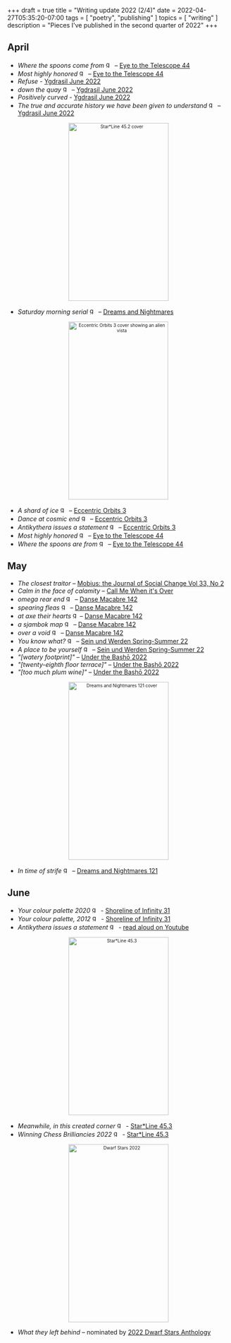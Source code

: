 +++
draft = true
title = "Writing update 2022 (2/4)"
date = 2022-04-27T05:35:20-07:00
tags = [
  "poetry",
  "publishing"
]
topics = [
  "writing"
]
description = "Pieces I've published in the second quarter of 2022"
+++

## April

* *Where the spoons come from* <img src="https://milkfish08.s3.amazonaws.com/photo/blog/award_star_gold_1.png" width=16 height=16 title="gold star" /> – [Eye to the Telescope 44](http://eyetothetelescope.com/archives/044issue.html)
* *Most highly honored* <img src="https://milkfish08.s3.amazonaws.com/photo/blog/award_star_gold_1.png" width=16 height=16 title="gold star" /> – [Eye to the Telescope 44](http://eyetothetelescope.com/archives/044issue.html)
* *Refuse* - [Ygdrasil June 2022](https://www.academia.edu/71559974/Ygdrasil_June_2022_issue)
* *down the quay* <img src="https://milkfish08.s3.amazonaws.com/photo/blog/award_star_gold_1.png" width=16 height=16 title="gold star" /> – [Ygdrasil June 2022](https://www.academia.edu/71559974/Ygdrasil_June_2022_issue)
* *Positively curved* - [Ygdrasil June 2022](https://www.academia.edu/71559974/Ygdrasil_June_2022_issue)
* *The true and accurate history we have been given to understand*  <img src="https://milkfish08.s3.amazonaws.com/photo/blog/award_star_gold_1.png" width=16 height=16 title="gold star" /> – [Ygdrasil June 2022](https://www.academia.edu/71559974/Ygdrasil_June_2022_issue)
<div align="center" style="font-size:x-small"><img src="https://milkfish08.s3.amazonaws.com/photo/blog/FQq21W0VkAE_uOx.jpg"  title="Star*Line 45.2 cover" alt="Star*Line 45.2 cover" width=227 height=403 /></div>

* *Saturday morning serial* <img src="https://milkfish08.s3.amazonaws.com/photo/blog/award_star_gold_1.png" width=16 height=16 title="gold star" /> – [Dreams and Nightmares](https://dreamsandnightmaresmagazine.blogspot.com/)
<div align="center" style="font-size:x-small"><img src="https://milkfish08.s3.amazonaws.com/photo/blog/20220422_161625.jpg"  title="Eccentric Orbits 3 cover" alt="Eccentric Orbits 3 cover showing an alien vista" width=226 height=403 /></div>

* *A shard of ice* <img src="https://milkfish08.s3.amazonaws.com/photo/blog/award_star_gold_1.png" width=16 height=16 title="gold star" /> – [Eccentric Orbits 3](https://dimensionfold.com/catalog/poetry-books/eccentric-orbits/)
* *Dance at cosmic end* <img src="https://milkfish08.s3.amazonaws.com/photo/blog/award_star_gold_1.png" width=16 height=16 title="gold star" /> – [Eccentric Orbits 3](https://dimensionfold.com/catalog/poetry-books/eccentric-orbits/)
* *Antikythera issues a statement* <img src="https://milkfish08.s3.amazonaws.com/photo/blog/award_star_gold_1.png" width=16 height=16 title="gold star" /> – [Eccentric Orbits 3](https://dimensionfold.com/catalog/poetry-books/eccentric-orbits/)
* *Most highly honored* <img src="https://milkfish08.s3.amazonaws.com/photo/blog/award_star_gold_1.png" width=16 height=16 title="gold star" /> – [Eye to the Telescope 44](https://eyetothetelescope.com/archives/044issue.html)
* *Where the spoons are from* <img src="https://milkfish08.s3.amazonaws.com/photo/blog/award_star_gold_1.png" width=16 height=16 title="gold star" /> – [Eye to the Telescope 44](https://eyetothetelescope.com/archives/044issue.html)

## May

* *The closest traitor* – [Mobius: the Journal of Social Change Vol 33, No 2](https://mobiusmagazine.com/poetry/closestt.html)
* *Calm in the face of calamity* – [Call Me When it's Over](https://callmebrackets.net/call-me-when-its-over/)
* *omega rear end* <img src="https://milkfish08.s3.amazonaws.com/photo/blog/award_star_gold_1.png" width=16 height=16 title="gold star" /> – [Danse Macabre 142](https://dansemacabreonline.wixsite.com/neudm/richard-magahiz-john-sexton-142)
* *spearing fleas* <img src="https://milkfish08.s3.amazonaws.com/photo/blog/award_star_gold_1.png" width=16 height=16 title="gold star" /> – [Danse Macabre 142](https://dansemacabreonline.wixsite.com/neudm/richard-magahiz-john-sexton-142)
* *at axe their hearts* <img src="https://milkfish08.s3.amazonaws.com/photo/blog/award_star_gold_1.png" width=16 height=16 title="gold star" />– [Danse Macabre 142](https://dansemacabreonline.wixsite.com/neudm/richard-magahiz-john-sexton-142)
* *a sjambok map* <img src="https://milkfish08.s3.amazonaws.com/photo/blog/award_star_gold_1.png" width=16 height=16 title="gold star" /> – [Danse Macabre 142](https://dansemacabreonline.wixsite.com/neudm/richard-magahiz-john-sexton-142)
* *over a void* <img src="https://milkfish08.s3.amazonaws.com/photo/blog/award_star_gold_1.png" width=16 height=16 title="gold star" /> – [Danse Macabre 142](https://dansemacabreonline.wixsite.com/neudm/richard-magahiz-john-sexton-142)
* *You know what?* <img src="https://milkfish08.s3.amazonaws.com/photo/blog/award_star_gold_1.png" width=16 height=16 title="gold star" /> –  [Sein und Werden Spring-Summer 22](http://www.kissthewitch.co.uk/seinundwerden/spring-summer22/page35.html)
* *A place to be yourself* <img src="https://milkfish08.s3.amazonaws.com/photo/blog/award_star_gold_1.png" width=16 height=16 title="gold star" /> –  [Sein und Werden Spring-Summer 22](http://www.kissthewitch.co.uk/seinundwerden/spring-summer22/page25.html)
* *"[watery footprint]"* – [Under the Bashō 2022](https://underthebasho.com/the-journal/under-the-basho-2022/haiku/richard-magahiz.html)
* *"[twenty-eighth floor terrace]"* – [Under the Bashō 2022](https://underthebasho.com/the-journal/under-the-basho-2022/haiku/richard-magahiz.html)
* *"[too much plum wine]"* – [Under the Bashō 2022](https://underthebasho.com/the-journal/under-the-basho-2022/haiku/richard-magahiz.html)
<div align="center" style="font-size:x-small"><img src="https://milkfish08.s3.amazonaws.com/photo/blog/20220519_161655.jpg" alt="Dreams and Nightmares 121 cover" title="Dreams and Nightmares 121 cover" width=227 height=403 /></div>

* *In time of strife* <img src="https://milkfish08.s3.amazonaws.com/photo/blog/award_star_gold_1.png" width=16 height=16 title="gold star" /> – [Dreams and Nightmares 121](https://dreamsandnightmaresmagazine.blogspot.com/2022/05/051822f.html)

## June

* *Your colour palette 2020* <img src="https://milkfish08.s3.amazonaws.com/photo/blog/award_star_gold_1.png" width=16 height=16 title="gold star" /> - [Shoreline of Infinity 31](https://www.shorelineofinfinity.com/product/shoreline-of-infinity-31/)
* *Your colour palette, 2012* <img src="https://milkfish08.s3.amazonaws.com/photo/blog/award_star_gold_1.png" width=16 height=16 title="gold star" /> - [Shoreline of Infinity 31](https://www.shorelineofinfinity.com/product/shoreline-of-infinity-31/)
* *Antikythera issues a statement* <img src="https://milkfish08.s3.amazonaws.com/photo/blog/award_star_gold_1.png" width=16 height=16 title="gold star" /> - [read aloud on Youtube](https://youtu.be/UZdzOv2Txk0)
<div align="center" style="font-size:x-small"><img src="https://milkfish08.s3.amazonaws.com/photo/blog/sl45.3.png" alt="Star*Line 45.3" title="Star*Line 45.3" width=227 height=403 /></div>

* *Meanwhile, in this created corner* <img src="https://milkfish08.s3.amazonaws.com/photo/blog/award_star_gold_1.png" width=16 height=16 title="gold star" /> - [Star*Line 45.3](https://sfpoetry.com/sl/issues/starline45.3.html)
* *Winning Chess Brilliancies 2022* <img src="https://milkfish08.s3.amazonaws.com/photo/blog/award_star_gold_1.png" width=16 height=16 title="gold star" /> - [Star*Line 45.3](https://sfpoetry.com/sl/issues/starline45.3.html)
<div align="center" style="font-size:x-small"><img src="https://milkfish08.s3.amazonaws.com/photo/blog/dwarf_stars_222.jpg" alt="Dwarf Stars 2022" title="Dwarf Stars 2022" width=227 height=403 /></div>

* *What they left behind* – nominated by [2022 Dwarf Stars Anthology](http://sfpoetry.com/ds/22dwarfstars.html)
